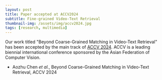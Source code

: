 ```yaml
---
layout: post
title: Paper accepted at ACCV2024
subtitle: Fine-grained Video-Text Retrieval
thumbnail-img: /assets/img/accv2024.jpg
tags: [research, multimedia]
---
```


Our work titled "Beyond Coarse-Grained Matching in Video-Text Retrieval" has been accepted by the main track of [ACCV 2024](https://accv2024.org/). 
ACCV is a leading biennial international conference sponsored by the Asian Federation of Computer Vision. 

+ Aozhu Chen *et al.*, Beyond Coarse-Grained Matching in Video-Text Retrieval, ACCV 2024
